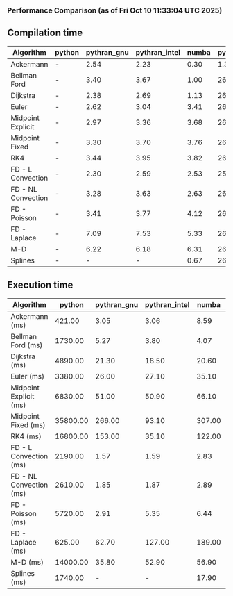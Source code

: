 ### Performance Comparison (as of Fri Oct 10 11:33:04 UTC 2025)
## Compilation time
Algorithm                 | python                    | pythran_gnu               | pythran_intel             | numba                     | pyccel_gnu_c              | pyccel_gnu_fortran        | pyccel_intel_c            | pyccel_intel_fortran     
------------------------- | ------------------------- | ------------------------- | ------------------------- | ------------------------- | ------------------------- | ------------------------- | ------------------------- | -------------------------
Ackermann                 | -                         | 2.54                      | 2.23                      | 0.30                      | 1.38                      | 1.33                      | 1.35                      | 1.42                     
Bellman Ford              | -                         | 3.40                      | 3.67                      | 1.00                      | 26.15                     | 1.53                      | 28.15                     | 1.57                     
Dijkstra                  | -                         | 2.38                      | 2.69                      | 1.13                      | 26.26                     | 1.66                      | 28.16                     | 1.77                     
Euler                     | -                         | 2.62                      | 3.04                      | 3.41                      | 26.28                     | 1.49                      | 28.01                     | 1.54                     
Midpoint Explicit         | -                         | 2.97                      | 3.36                      | 3.68                      | 26.14                     | 1.71                      | 28.48                     | 1.75                     
Midpoint Fixed            | -                         | 3.30                      | 3.70                      | 3.76                      | 26.15                     | 1.75                      | 27.90                     | 1.80                     
RK4                       | -                         | 3.44                      | 3.95                      | 3.82                      | 26.63                     | 2.14                      | 28.50                     | 2.25                     
FD - L Convection         | -                         | 2.30                      | 2.59                      | 2.53                      | 25.88                     | 1.43                      | 27.97                     | 1.49                     
FD - NL Convection        | -                         | 3.28                      | 3.63                      | 2.63                      | 26.10                     | 1.45                      | 27.68                     | 1.49                     
FD - Poisson              | -                         | 3.41                      | 3.77                      | 4.12                      | 26.03                     | 1.71                      | 27.76                     | 1.88                     
FD - Laplace              | -                         | 7.09                      | 7.53                      | 5.33                      | 26.21                     | 1.87                      | 27.96                     | 1.96                     
M-D                       | -                         | 6.22                      | 6.18                      | 6.31                      | 26.63                     | 2.46                      | 28.61                     | 2.61                     
Splines                   | -                         | -                         | -                         | 0.67                      | 26.75                     | 1.74                      | 27.95                     | 1.82                     

## Execution time
Algorithm                 | python                    | pythran_gnu               | pythran_intel             | numba                     | pyccel_gnu_c              | pyccel_gnu_fortran        | pyccel_intel_c            | pyccel_intel_fortran     
------------------------- | ------------------------- | ------------------------- | ------------------------- | ------------------------- | ------------------------- | ------------------------- | ------------------------- | -------------------------
Ackermann (ms)            | 421.00                    | 3.05                      | 3.06                      | 8.59                      | 1.27                      | 1.32                      | 4.01                      | 9.07                     
Bellman Ford (ms)         | 1730.00                   | 5.27                      | 3.80                      | 4.07                      | 4.67                      | 3.26                      | 5.21                      | 4.17                     
Dijkstra (ms)             | 4890.00                   | 21.30                     | 18.50                     | 20.60                     | 42.60                     | 19.20                     | 50.20                     | 24.30                    
Euler (ms)                | 3380.00                   | 26.00                     | 27.10                     | 35.10                     | 22.00                     | 11.50                     | 24.40                     | 15.20                    
Midpoint Explicit (ms)    | 6830.00                   | 51.00                     | 50.90                     | 66.10                     | 39.90                     | 18.80                     | 43.80                     | 16.10                    
Midpoint Fixed (ms)       | 35800.00                  | 266.00                    | 93.10                     | 307.00                    | 182.00                    | 73.30                     | 195.00                    | 51.60                    
RK4 (ms)                  | 16800.00                  | 153.00                    | 35.10                     | 122.00                    | 88.10                     | 31.30                     | 94.70                     | 28.20                    
FD - L Convection (ms)    | 2190.00                   | 1.57                      | 1.59                      | 2.83                      | 5.84                      | 1.63                      | 7.39                      | 1.33                     
FD - NL Convection (ms)   | 2610.00                   | 1.85                      | 1.87                      | 2.89                      | 5.09                      | 1.87                      | 9.79                      | 1.39                     
FD - Poisson (ms)         | 5720.00                   | 2.91                      | 5.35                      | 6.44                      | 10.20                     | 2.60                      | 18.30                     | 2.55                     
FD - Laplace (ms)         | 625.00                    | 62.70                     | 127.00                    | 189.00                    | 205.00                    | 60.00                     | 356.00                    | 59.30                    
M-D (ms)                  | 14000.00                  | 35.80                     | 52.90                     | 56.90                     | 106.00                    | 62.40                     | 92.20                     | 89.40                    
Splines (ms)              | 1740.00                   | -                         | -                         | 17.90                     | 14.10                     | 17.60                     | 15.20                     | 27.40                    
